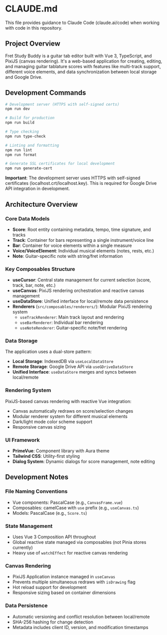 # CLAUDE.md

This file provides guidance to Claude Code (claude.ai/code) when working with code in this repository.

## Project Overview

Fret Study Buddy is a guitar tab editor built with Vue 3, TypeScript, and PixiJS (canvas rendering). It's a web-based application for creating, editing, and managing guitar tablature scores with features like multi-track support, different voice elements, and data synchronization between local storage and Google Drive.

## Development Commands

```bash
# Development server (HTTPS with self-signed certs)
npm run dev

# Build for production
npm run build

# Type checking
npm run type-check

# Linting and formatting
npm run lint
npm run format

# Generate SSL certificates for local development
npm run generate-cert
```

**Important**: The development server uses HTTPS with self-signed certificates (localhost.crt/localhost.key). This is required for Google Drive API integration in development.

## Architecture Overview

### Core Data Models
- **Score**: Root entity containing metadata, tempo, time signature, and tracks
- **Track**: Container for bars representing a single instrument/voice line
- **Bar**: Container for voice elements within a single measure
- **Voice/VoiceElement**: Individual musical elements (notes, rests, etc.)
- **Note**: Guitar-specific note with string/fret information

### Key Composables Structure
- **useCursor**: Central state management for current selection (score, track, bar, note, etc.)
- **useCanvas**: PixiJS rendering orchestration and reactive canvas management
- **useDataStore**: Unified interface for local/remote data persistence
- **Renderers** (`src/composables/renderers/`): Modular PixiJS rendering system
  - `useTrackRenderer`: Main track layout and rendering
  - `useBarRenderer`: Individual bar rendering
  - `useNoteRenderer`: Guitar-specific note/fret rendering

### Data Storage
The application uses a dual-store pattern:
- **Local Storage**: IndexedDB via `useLocalDataStore`
- **Remote Storage**: Google Drive API via `useGDriveDataStore`
- **Unified Interface**: `useDataStore` merges and syncs between local/remote

### Rendering System
PixiJS-based canvas rendering with reactive Vue integration:
- Canvas automatically redraws on score/selection changes
- Modular renderer system for different musical elements
- Dark/light mode color scheme support
- Responsive canvas sizing

### UI Framework
- **PrimeVue**: Component library with Aura theme
- **Tailwind CSS**: Utility-first styling
- **Dialog System**: Dynamic dialogs for score management, note editing

## Development Notes

### File Naming Conventions
- Vue components: PascalCase (e.g., `CanvasFrame.vue`)
- Composables: camelCase with `use` prefix (e.g., `useCanvas.ts`)
- Models: PascalCase (e.g., `Score.ts`)

### State Management
- Uses Vue 3 Composition API throughout
- Global reactive state managed via composables (not Pinia stores currently)
- Heavy use of `watchEffect` for reactive canvas rendering

### Canvas Rendering
- PixiJS Application instance managed in `useCanvas`
- Prevents multiple simultaneous redraws with `isDrawing` flag
- Hot reload support for development
- Responsive sizing based on container dimensions

### Data Persistence
- Automatic versioning and conflict resolution between local/remote
- SHA-256 hashing for change detection
- Metadata includes client ID, version, and modification timestamps